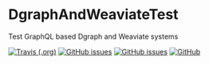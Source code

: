 # DgraphAndWeaviateTest
Test GraphQL based Dgraph and Weaviate systems

[![Travis (.org)](https://travis-ci.org/WolfgangFahl/DgraphAndWeaviateTest.svg?branch=master)](https://travis-ci.org/WolfgangFahl/DgraphAndWeaviateTest)
[![GitHub issues](https://img.shields.io/github/issues/WolfgangFahl/DgraphAndWeaviateTest.svg)](https://github.com/WolfgangFahl/DgraphAndWeaviateTest/issues)
[![GitHub issues](https://img.shields.io/github/issues-closed/WolfgangFahl/DgraphAndWeaviateTest.svg)](https://github.com/WolfgangFahl/DgraphAndWeaviateTest/issues/?q=is%3Aissue+is%3Aclosed)
[![GitHub](https://img.shields.io/github/license/BITPlan/com.bitplan.fritzbox.svg)](https://www.apache.org/licenses/LICENSE-2.0)

